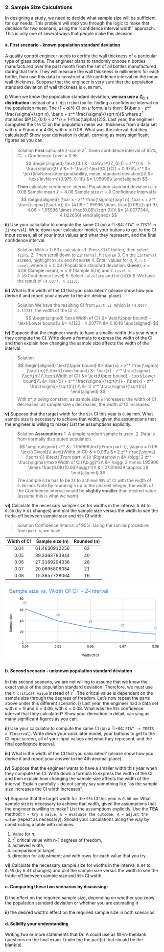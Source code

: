 ### 2. Sample Size Calculations
In designing a study, we need to decide what sample size will be sufficient for our needs. This problem will step you through the logic to make that decision for two scenario, using the “confidence interval width” approach. This is only one of several ways that people make this decision.

#### a. First scenario - known population standard deviation
A quality control engineer needs to certify the wall thickness of a particular type of glass bottle. The engineer plans to randomly choose n bottles manufactured over the past month from the set of all bottles manufactured during that time. They will measure the wall thickness in millimeters for each bottle, then use this data to construct a `95%` confidence interval on the mean wall thickness. Suppose that the engineer is very sure that the population standard deviation of wall thickness is `0.08` mm.

**i)** When we know the population standard deviation, **we can use a $Z_{0,1}$ distribution** instead of a `t distribution` for finding a confidence interval on the population mean. The $(1-\alpha)\%$ CI on $\mu$ formula is then: $(\bar x - z^* \frac{\sigma}{\sqrt n}, \bar x + z^* \frac{\sigma}{\sqrt n})$ where $z^*$ statisfies $P\{Z_{0,1} < z^*\} = 1-\frac{\alpha}{2}$.
Last year, the engineer computed the `95%` CI on the population mean wall thickness from a data set with $n = 9$ and $\bar x = 4.06$, with $\sigma = 0.08$. What was the interval that they calculated? Show your derivation in detail, carrying as many significant figures as you can.
>Solution
**First** calculate z-score $z^*$. Given confidence interval of 95%, CL = Confidence Level = 0.95
$$
\begin{aligned}
\text{CL} &= 0.95\\
P\{Z_{0,1} < z^*\} &= 1-\frac{\alpha}{2} \\
&= 1- \frac{1-\text{CL}}{2} = 0.975\\
z^* &= \text{invNorm}(\text{probability, mean, standard deviation})\\
&= \text{invNorm}(0.975, 0, 1)\\
&= 1.95996\\
\end{aligned}
$$
**Then** calculate confidence interval
Population standard deviation $\sigma = 0.08$
Sample mean $\bar{x} = 4.06$
Sample size $n = 9$
Confidence interval is
$$
\begin{aligned}
(\bar x - z^* \frac{\sigma}{\sqrt n}, \bar x + z^* \frac{\sigma}{\sqrt n}) &= (4.06 - 1.95996 \times \frac{0.08}{\sqrt 9}, 4.06 + 1.95996 \times  \frac{0.08}{\sqrt 9})\\
&= (4.0077344, 4.1122656)
\end{aligned}
$$

**ii)** Use your calculator to compute the same CI (on a TI-84: `STAT` -> `TESTS`  -> `ZInterval`). Write down your calculator model, your buttons to get to the CI input screen, all of your input values and what they represent, and the final confidence interval.
>Solution
With a Ti 83+ calculator
1\. Press `STAT` button, then select `TESTS`,
2\. Then scroll down to `ZInterval`, hit `ENTER`
3\. On the `ZInterval` screen, highlight `Stats` and hit `ENTER`
4\. Enter values for $\sigma$, $\bar{x}$, `n`, `C-Level`, where $\sigma = 0.08$ (Population standard deviation. **Given**), $\bar{x} = 4.06$ (Sample mean), $n = 9$ (Sample Size) and `C-Level = 0.95`(Confidence Level)
5\. Select `Calculate` and hit `ENTER`
6\. We have the result of `(4.0077, 4.1123)`.

**iii)** What is the width of the CI that you calculated? (please show how you derive it and report your answer to the `4th` decimal place)
>Solution
We have the resulting CI from `part ii`, which is `(4.0077, 4.1123)`, the width of the CI is
$$
\begin{aligned}
\text{Width of CI} &= \text{Upper bound} - \text{Lower bound}\\
&= 4.1123 - 4.0077\\
&= 0.1046
\end{aligned}
$$

**iv)** Suppose that the engineer wants to have a smaller width this year when they compute the CI. Write down a formula to express the width of the CI and then explain how changing the sample size affects the width of the interval.
>Solution
$$
\begin{aligned}
\text{Upper bound} &= \bar{x} + z^* \frac{\sigma}{\sqrt{n}}\\
\text{Lower bound} &= \bar{x} - z^* \frac{\sigma}{\sqrt{n}}\\
\text{Width of CI} &= \text{Upper bound} - \text{Lower bound}\\
&= \bar{x} + z^* \frac{\sigma}{\sqrt{n}} - (\bar{x} - z^* \frac{\sigma}{\sqrt{n}})\\
&= 2 z^* \frac{\sigma}{\sqrt{n}}
\end{aligned}
$$
With $z*, \sigma$ being constant, as sample size `n` increases, the width of CI decreases; as sample size `n` decreases, the width of CI increases.

**v)** Suppose that the target width for the `95%` CI this year is `0.06` mm. What sample size is necessary to achieve that width, given the assumptions that the engineer is willing to make? List the assumptions explicitly.
>Solution
**Assumptions**
1\. A simple random sample is used.
2\. Data is from normally distributed population.
$$
\begin{aligned}
z^* &= 1.95996\text{(From part i)}, \sigma = 0.08 \text{(Given)}\\
\text{Width of CI} & = 0.06\\
&= 2 z^* \frac{\sigma}{\sqrt{n}} &\text{(From part iv)}\\
\Rightarrow n &= \bigg( 2 z^* \frac{\sigma}{\text{Width of CI}}\bigg)^2\\
&= \bigg( 2 \times 1.95996 \times \frac{0.08}{0.06}\bigg)^2\\
&= 27.316929 \approx 28
\end{aligned}
$$
The sample size has to be `28` to achieve `95%` of CI with the width of `0.06` mm.
> Note
By rounding `n` up to the nearest integer, the width of the Confidence Interval would be **slightly smaller** than desired value (assume this is what we want).

**vi)** Calculate the necessary sample size for widths in the interval `0.04` to `0.08` (by `0.01` changes) and plot the sample size versus the width to see the trade-off between sample size and `95%` CI width.
>Solution
Confidence Interval of 95%. Using the similar procedure from `part v`, we have

| Width of CI | Sample size (n) | Rounded (n)  |
|:-----------:|-----------------|:---:|
| 0.04 | 61.4630912256 | 62 |
| 0.05 | 39.3363783844 | 40 |
| 0.06 | 27.3169294336 | 28 |
| 0.07 | 20.0695808084 | 21 |
| 0.08 | 15.3657728064 | 16 |
![Sample Size vs. Width Of CI](/assets/sample_size_width_of_ci_z_interval.png)

#### b. Second scenario - unknown population standard deviation
In this second scenario, we are not willing to assume that we know the exact value of the population standard deviation. Therefore, we must use the `t critical value` instead of $z^*$. The critical value is dependent on the sample size through the degrees of freedom. Let’s now repeat the parts above under this different scenario.
**i)** Last year, the engineer had a data set with $n = 9$ and $\bar x = 4.06$, with $s = 0.08$. What was the `95%` confidence interval that they calculated? Show your derivation in detail, carrying as many significant figures as you can.

**ii)** Use your calculator to compute the same CI (on a TI-84: `STAT -> TESTS -> TInterval`). Write down your calculator model, your buttons to get to the CI input screen, all of your input values and what they represent, and the final confidence interval.

**iii)** What is the width of the CI that you calculated? (please show how you derive it and report your answer to the 4th decimal place)

**iv)** Suppose that the engineer wants to have a smaller width this year when they compute the CI. Write down a formula to express the width of the CI and then explain how changing the sample size affects the width of the interval. Explain carefully – do not simply say something like “as the sample size increases the CI width increases”.

**v)** Suppose that the target width for the `95%` CI this year is `0.06 mm`. What sample size is necessary to achieve that width, given the assumptions that the engineer is willing to make? List the assumptions explicitly. Use the **TEA** method: `T = try a value, E = evaluate the outcome, A = adjust the value` (repeat as necessary). Should your calculations along the way by constructing a table with columns:
  1) Value for $n$;
  2) $t^*$ critical value with n-1 degrees of freedom,
  3) achieved width,
  4) comparison to target,
  5) direction for adjustment; and with rows for each value that you try.

**vi)** Calculate the necessary sample size for widths in the interval `0.04` to `0.08` (by `0.01` changes) and plot the sample size versus the width to see the trade-off between sample size and `95%` CI width.

#### c. Comparing these two scenarios by discussing:
**i)** the effect on the required sample size, depending on whether you know the population standard deviation or whether you are estimating it

**ii)** the desired width’s effect on the required sample size in both scenarios

#### d. Solidify your understanding
Writing two or more statements that Dr. A could use as fill-in-theblank questions on the final exam. Underline the part(s) that should be the blank(s).